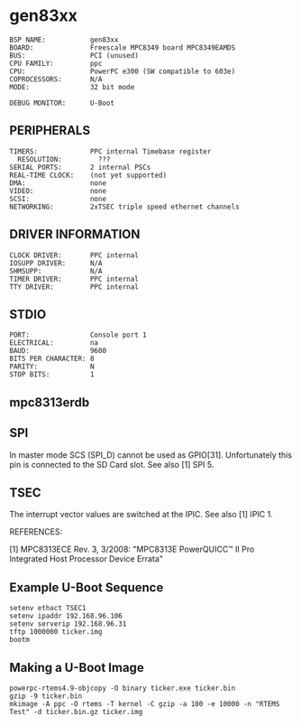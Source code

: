 gen83xx
=======
```
BSP NAME:           gen83xx
BOARD:              Freescale MPC8349 board MPC8349EAMDS
BUS:                PCI (unused)
CPU FAMILY:         ppc
CPU:                PowerPC e300 (SW compatible to 603e)
COPROCESSORS:       N/A
MODE:               32 bit mode

DEBUG MONITOR:      U-Boot 
```

PERIPHERALS
-----------
```
TIMERS:             PPC internal Timebase register
  RESOLUTION:         ???
SERIAL PORTS:       2 internal PSCs
REAL-TIME CLOCK:    (not yet supported)
DMA:                none
VIDEO:              none
SCSI:               none
NETWORKING:         2xTSEC triple speed ethernet channels
```

DRIVER INFORMATION
------------------
```
CLOCK DRIVER:       PPC internal
IOSUPP DRIVER:      N/A
SHMSUPP:            N/A
TIMER DRIVER:       PPC internal
TTY DRIVER:         PPC internal
```

STDIO
-----
```
PORT:               Console port 1
ELECTRICAL:         na
BAUD:               9600
BITS PER CHARACTER: 8
PARITY:             N
STOP BITS:          1
```

mpc8313erdb
-----------
SPI
---
In master mode SCS (SPI_D) cannot be used as GPIO[31].  Unfortunately this pin
is connected to the SD Card slot. See also [1] SPI 5.

TSEC
----
The interrupt vector values are switched at the IPIC.  See also [1] IPIC 1.

REFERENCES:

[1]	MPC8313ECE Rev. 3, 3/2008: "MPC8313E PowerQUICC™ II Pro Integrated Host
	Processor Device Errata"

Example U-Boot Sequence
-----------------------
```
setenv ethact TSEC1
setenv ipaddr 192.168.96.106
setenv serverip 192.168.96.31
tftp 1000000 ticker.img
bootm
```
Making a U-Boot Image
---------------------
```shell
powerpc-rtems4.9-objcopy -O binary ticker.exe ticker.bin
gzip -9 ticker.bin
mkimage -A ppc -O rtems -T kernel -C gzip -a 100 -e 10000 -n "RTEMS
Test" -d ticker.bin.gz ticker.img
```
